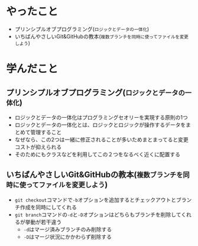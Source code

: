 # やったこと
- プリンシプルオブプログラミング(`ロジックとデータの一体化`)
- いちばんやさしいGit&GitHubの教本(`複数ブランチを同時に使ってファイルを変更しよう`)


# 学んだこと

## プリンシプルオブプログラミング(`ロジックとデータの一体化`)
- ロジックとデータの一体化はプログラミングセオリーを実現する原則の1つ
- ロジックとデータの一体化とは、ロジックとロジックが操作するデータをまとめて管理すること
- なぜなら、この2つは一緒に修正されることが多いためまとまってると変更コストが抑えられる
- そのためにもクラスなどを利用してこの２つをなるべく近くに配置する

## いちばんやさしいGit&GitHubの教本(`複数ブランチを同時に使ってファイルを変更しよう`)
- `git checkout`コマンドで`-b`オプションを追加するとチェックアウトとブランチ作成を同時にしてくれる
- `git branch`コマンドの`-d`と`-D`オプションはどちらもブランチを削除してくれるが挙動が若干違う
  - `-d`はマージ済みブランチのみ削除する
  - `-D`はマージ状況にかかわらず削除する
